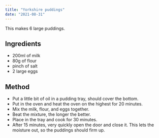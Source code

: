 ```yaml
---
title: "Yorkshire puddings"
date: "2021-08-31"
---
```


This makes 6 large puddings.

## Ingredients

- 200ml of milk
- 80g of flour
- pinch of salt
- 2 large eggs

## Method

- Put a little bit of oil in a pudding tray, should cover the bottom.
- Put in the oven and heat the oven on the highest for 20 minutes.
- Mix the milk, flour, and eggs together.
- Beat the mixture, the longer the better.
- Place in the tray and cook for 30 minutes.
- After 15 minutes, very quickly open the door and close it. This lets the moisture out, so the puddings should firm up.
